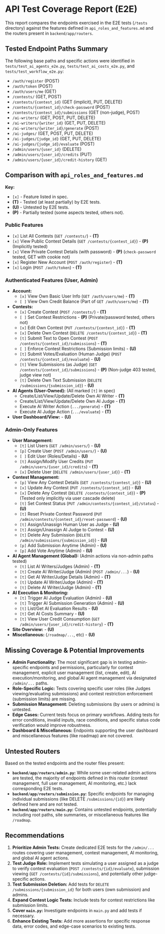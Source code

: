 # API Test Coverage Report (E2E)

This report compares the endpoints exercised in the E2E tests (`/tests` directory) against the features defined in `api_roles_and_features.md` and the routers present in `backend/app/routers`.

## Tested Endpoint Paths Summary

The following base paths and specific actions were identified in `tests/test_ai_agents_e2e.py`, `tests/test_ai_costs_e2e.py`, and `tests/test_workflow_e2e.py`:

*   `/auth/register` (POST)
*   `/auth/token` (POST)
*   `/auth/users/me` (GET)
*   `/contests/` (GET, POST)
*   `/contests/{contest_id}` (GET (implicit), PUT, DELETE)
*   `/contests/{contest_id}/check-password` (POST)
*   `/contests/{contest_id}/submissions` (GET (non-judge), POST)
*   `/ai-writers/` (GET, POST, PUT, DELETE)
*   `/ai-writers/{writer_id}` (GET, PUT, DELETE)
*   `/ai-writers/{writer_id}/generate` (POST)
*   `/ai-judges/` (GET, POST, PUT, DELETE)
*   `/ai-judges/{judge_id}` (GET, PUT, DELETE)
*   `/ai-judges/{judge_id}/evaluate` (POST)
*   `/admin/users/{user_id}` (DELETE)
*   `/admin/users/{user_id}/credits` (PUT)
*   `/admin/users/{user_id}/credit-history` (GET)

## Comparison with `api_roles_and_features.md`

**Key:**
*   `[x]` - Feature listed in spec.
*   **(T)** - Tested (at least partially) by E2E tests.
*   **(U)** - Untested by E2E tests.
*   **(P)** - Partially tested (some aspects tested, others not).

### Public Features
*   `[x]` List All Contests (`GET /contests/`) - **(T)**
*   `[x]` View Public Contest Details (`GET /contests/{contest_id}`) - **(P)** (Implicitly tested)
*   `[x]` View Private Contest Details (with password) - **(P)** (`check-password` tested, GET with cookie not)
*   `[x]` Register New Account (`POST /auth/register`) - **(T)**
*   `[x]` Login (`POST /auth/token`) - **(T)**

### Authenticated Features (User, Admin)
*   **Account:**
    *   `[x]` View Own Basic User Info (`GET /auth/users/me`) - **(T)**
    *   `[ ]` View Own Credit Balance (Part of `GET /auth/users/me`) - **(T)**
*   **Contests:**
    *   `[x]` Create Contest (`POST /contests/`) - **(T)**
    *   `[ ]` Set Contest Restrictions - **(P)** (Private/password tested, others not)
    *   `[x]` Edit Own Contest (`PUT /contests/{contest_id}`) - **(T)**
    *   `[x]` Delete Own Contest (`DELETE /contests/{contest_id}`) - **(T)**
    *   `[t]` Submit Text to Open Contest (`POST /contests/{contest_id}/submissions`) - **(T)**
    *   `[ ]` Enforce Contest Restrictions (Submission limits) - **(U)**
    *   `[t]` Submit Votes/Evaluation (Human Judge) (`POST /contests/{contest_id}/evaluate`) - **(U)**
    *   `[t]` View Submissions (as Judge) (`GET /contests/{contest_id}/submissions`) - **(P)** (Non-judge 403 tested, judge view not)
    *   `[t]` Delete Own Text Submission (`DELETE /submissions/{submission_id}`) - **(U)**
*   **AI Agents (User-Owned):** (All marked `[t]` in spec)
    *   Create/List/View/Update/Delete Own AI Writer - **(T)**
    *   Create/List/View/Update/Delete Own AI Judge - **(T)**
    *   Execute AI Writer Action (`.../generate`) - **(T)**
    *   Execute AI Judge Action (`.../evaluate`) - **(T)**
*   **User Dashboard/View:** - **(U)**

### Admin-Only Features
*   **User Management:**
    *   `[t]` List Users (`GET /admin/users/`) - **(U)**
    *   `[p]` Create User (`POST /admin/users/`) - **(U)**
    *   `[ ]` Edit User (Roles/Details) - **(U)**
    *   `[t]` Assign/Modify User Credits (`PUT /admin/users/{user_id}/credits`) - **(T)**
    *   `[x]` Delete User (`DELETE /admin/users/{user_id}`) - **(T)**
*   **Contest Management:**
    *   `[p]` View Any Contest Details (`GET /contests/{contest_id}`) - **(U)**
    *   `[x]` Update Any Contest (`PUT /contests/{contest_id}`) - **(U)**
    *   `[x]` Delete Any Contest (`DELETE /contests/{contest_id}`) - **(P)** (Tested only implicitly via user cascade delete)
    *   `[t]` Set Contest Status (`PUT /admin/contests/{contest_id}/status`) - **(U)**
    *   `[t]` Reset Private Contest Password (`PUT /admin/contests/{contest_id}/reset-password`) - **(U)**
    *   `[t]` Assign/Unassign Human User as Judge - **(U)**
    *   `[t]` Assign/Unassign AI Judge to Contest - **(U)**
    *   `[t]` Delete Any Submission (`DELETE /admin/submissions/{submission_id}`) - **(U)**
    *   `[p]` Add Submission Anytime (Admin) - **(U)**
    *   `[p]` Add Vote Anytime (Admin) - **(U)**
*   **AI Agent Management (Global):** (Admin actions via non-admin paths tested)
    *   `[t]` List AI Writers/Judges (Admin) - **(T)**
    *   `[t]` Create AI Writer/Judge (Admin) (`POST /admin/...`) - **(U)**
    *   `[t]` Get AI Writer/Judge Details (Admin) - **(T)**
    *   `[t]` Update AI Writer/Judge (Admin) - **(T)**
    *   `[t]` Delete AI Writer/Judge (Admin) - **(T)**
*   **AI Execution & Monitoring:**
    *   `[t]` Trigger AI Judge Evaluation (Admin) - **(U)**
    *   `[t]` Trigger AI Submission Generation (Admin) - **(U)**
    *   `[t]` List/Get AI Evaluation Results - **(U)**
    *   `[t]` Get AI Costs Summary - **(U)**
    *   `[t]` View User Credit Consumption (`GET /admin/users/{user_id}/credit-history`) - **(T)**
*   **Site Overview:** - **(U)**
*   **Miscellaneous:** (`/roadmap/...`, etc) - **(U)**

## Missing Coverage & Potential Improvements

*   **Admin Functionality:** The most significant gap is in testing admin-specific endpoints and permissions, particularly for contest management, explicit user management (list, create, edit), AI execution/monitoring, and global AI agent management via designated `/admin/...` paths.
*   **Role-Specific Logic:** Tests covering specific user roles (like Judges viewing/evaluating submissions) and contest restriction enforcement (submission limits) are missing.
*   **Submission Management:** Deleting submissions (by users or admins) is untested.
*   **Edge Cases:** Current tests focus on primary workflows. Adding tests for error conditions, invalid inputs, race conditions, and specific status code verification would improve robustness.
*   **Dashboard & Miscellaneous:** Endpoints supporting the user dashboard and miscellaneous features (like roadmap) are not covered.

## Untested Routers

Based on the tested endpoints and the router files present:

*   **`backend/app/routers/admin.py`:** While some user-related admin actions are tested, the majority of endpoints defined in this router (contest management, full user management, AI monitoring, etc.) lack corresponding E2E tests.
*   **`backend/app/routers/submission.py`:** Specific endpoints for managing individual submissions (like DELETE `/submissions/{id}`) are likely defined here and are not tested.
*   **`backend/app/routers/main.py`:** Contains untested endpoints, potentially including root paths, site summaries, or miscellaneous features like `/roadmap`.

## Recommendations

1.  **Prioritize Admin Tests:** Create dedicated E2E tests for the `/admin/...` routes covering user management, contest management, AI monitoring, and global AI agent actions.
2.  **Test Judge Role:** Implement tests simulating a user assigned as a judge to verify contest evaluation (`POST /contests/{id}/evaluate`), submission viewing (`GET /contests/{id}/submissions`), and potentially other judge-specific actions.
3.  **Test Submission Deletion:** Add tests for `DELETE /submissions/{submission_id}` for both users (own submission) and admins.
4.  **Expand Contest Logic Tests:** Include tests for contest restrictions like submission limits.
5.  **Cover `main.py`:** Investigate endpoints in `main.py` and add tests if necessary.
6.  **Enhance Existing Tests:** Add more assertions for specific response data, error codes, and edge-case scenarios to existing tests. 